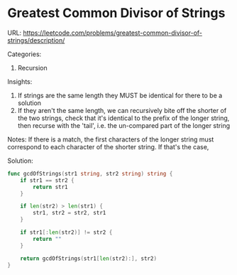 # Greatest Common Divisor of Strings

URL: https://leetcode.com/problems/greatest-common-divisor-of-strings/description/

Categories:
1. Recursion

Insights:
1. If strings are the same length they MUST be identical for there to be a solution
2. If they aren't the same length, we can recursively bite off the shorter of the two strings, check that it's identical to the prefix of the longer string, then recurse with the 'tail', i.e. the un-compared part of the longer string 

Notes: If there is a match, the first characters of the longer string must correspond to each character of the shorter string. If that's the case, 

Solution:
```go
func gcdOfStrings(str1 string, str2 string) string {
    if str1 == str2 {
        return str1
    }

    if len(str2) > len(str1) {
        str1, str2 = str2, str1
    }

    if str1[:len(str2)] != str2 {
        return ""
    }

    return gcdOfStrings(str1[len(str2):], str2)
}
```